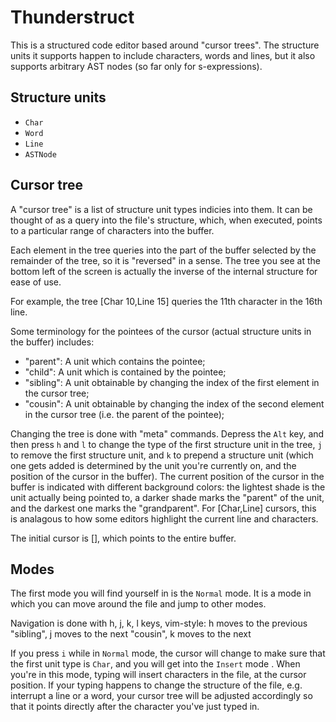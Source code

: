 # Thunderstruct

This is a structured code editor based around "cursor trees".
The structure units it supports happen to include characters, words and lines, but it also supports arbitrary AST nodes (so far only for s-expressions).

## Structure units

- `Char`
- `Word`
- `Line`
- `ASTNode`

## Cursor tree

A "cursor tree" is a list of structure unit types indicies into them. It can be thought of as a query into the file's structure, which, when executed, points to a particular range of characters into the buffer.

Each element in the tree queries into the part of the buffer selected by the remainder of the tree, so it is "reversed" in a sense.
The tree you see at the bottom left of the screen is actually the inverse of the internal structure for ease of use.

For example, the tree [Char 10,Line 15] queries the 11th character in the 16th line.

Some terminology for the pointees of the cursor (actual structure units in the buffer) includes:

- "parent": A unit which contains the pointee;
- "child": A unit which is contained by the pointee;
- "sibling": A unit obtainable by changing the index of the first element in the cursor tree;
- "cousin": A unit obtainable by changing the index of the second element in the cursor tree (i.e. the parent of the pointee);

Changing the tree is done with "meta" commands.
Depress the `Alt` key, and then press `h` and `l` to change the type of the first structure unit in the tree, `j` to remove the first structure unit, and `k` to prepend a structure unit (which one gets added is determined by the unit you're currently on, and the position of the cursor in the buffer).
The current position of the cursor in the buffer is indicated with different background colors: the lightest shade is the unit actually being pointed to, a darker shade marks the "parent" of the unit, and the darkest one marks the "grandparent".
For [Char,Line] cursors, this is analagous to how some editors highlight the current line and characters.

The initial cursor is [], which points to the entire buffer.

## Modes

The first mode you will find yourself in is the `Normal` mode. It is a mode in which you can move around the file and jump to other modes.

Navigation is done with h, j, k, l keys, vim-style: h moves to the previous "sibling", j moves to the next "cousin", k moves to the next

If you press `i` while in `Normal` mode, the cursor will change to make sure that the first unit type is `Char`, and you will get into the `Insert` mode . When you're in this mode, typing will insert characters in the file, at the cursor position.
If your typing happens to change the structure of the file, e.g. interrupt a line or a word, your cursor tree will be adjusted accordingly so that it points directly after the character you've just typed in.


